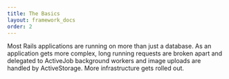 ```yaml
---
title: The Basics
layout: framework_docs
order: 2
---
```


Most Rails applications are running on more than just a database. As an application gets more complex, long running requests are broken apart and delegated to ActiveJob background workers and image uploads are handled by ActiveStorage. More infrastructure gets rolled out.
